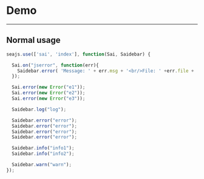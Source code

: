 # Demo

---

## Normal usage

<script src="/sea-modules/sai/3.0.0/seer-sai.js?nowrap"></script>
<script src="/sea-modules/sai/3.0.0/seer-jsniffer.js?nowrap"></script>

````javascript
seajs.use(['sai', 'index'], function(Sai, Saidebar) {

  Sai.on("jserror", function(err){
    Saidebar.error( 'Message: ' + err.msg + '<br/>File: ' +err.file + '<br/>Line: ' + err.line);
  });

  Sai.error(new Error("e1"));
  Sai.error(new Error("e2"));
  Sai.error(new Error("e3"));

  Saidebar.log("log");

  Saidebar.error("error");
  Saidebar.error("error");
  Saidebar.error("error");
  Saidebar.error("error");

  Saidebar.info("info1");
  Saidebar.info("info2");

  Saidebar.warn("warn");
});
````
